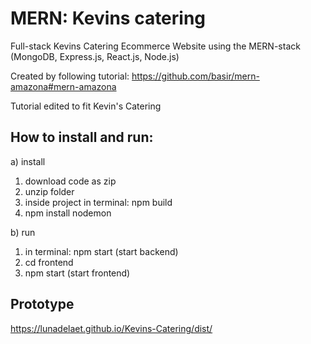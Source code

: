 # MERN: Kevins catering
Full-stack Kevins Catering Ecommerce Website using the MERN-stack (MongoDB, Express.js, React.js, Node.js)

Created by following tutorial: https://github.com/basir/mern-amazona#mern-amazona

Tutorial edited to fit Kevin's Catering


How to install and run:
--
a) install
1. download code as zip
2. unzip folder
3. inside project in terminal: npm build
4. npm install nodemon

b) run

1. in terminal: npm start (start backend)
2. cd frontend
3. npm start  (start frontend)


Prototype
-
https://lunadelaet.github.io/Kevins-Catering/dist/
